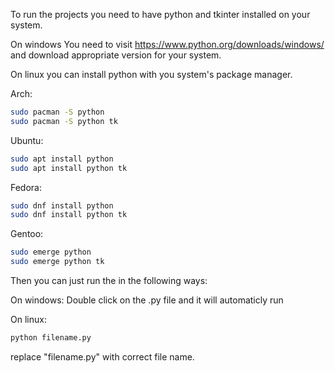 To run the projects you need to have python and tkinter installed on your system.

On windows
You need to visit https://www.python.org/downloads/windows/
and download appropriate version for your system.

On linux you can install python with you system's package manager.

Arch:
```bash
sudo pacman -S python
sudo pacman -S python tk
```

Ubuntu:
```bash
sudo apt install python
sudo apt install python tk
```

Fedora: 
```bash
sudo dnf install python
sudo dnf install python tk
```

Gentoo:
```bash
sudo emerge python
sudo emerge python tk
```

Then you can just run the in the following ways:

On windows:
Double click on the .py file and it will automaticly run

On linux:
```bash
python filename.py
```
replace "filename.py" with correct file name.
